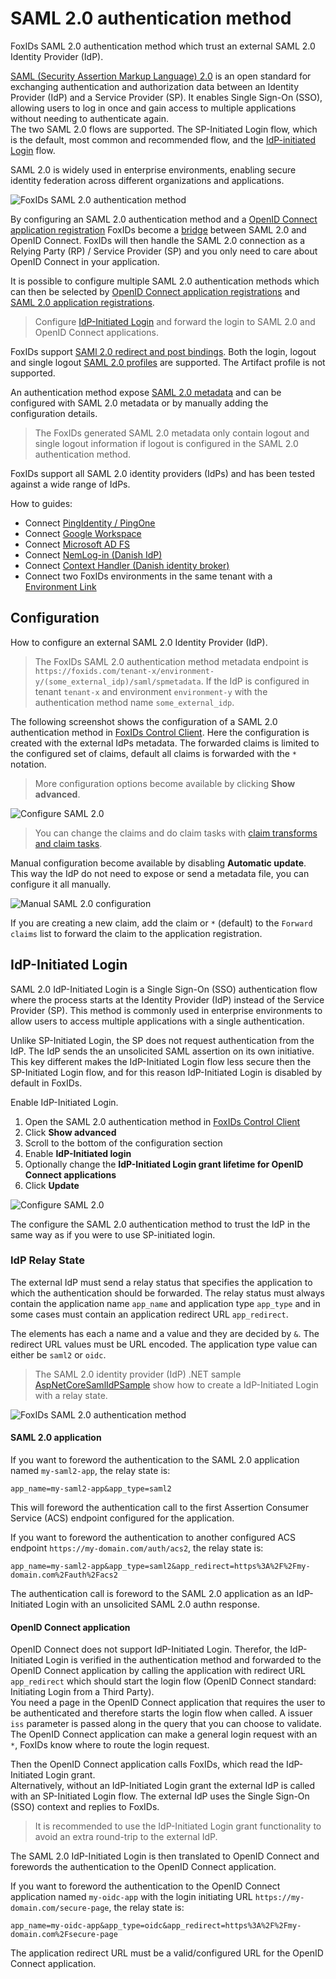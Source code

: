 # SAML 2.0 authentication method

FoxIDs SAML 2.0 authentication method which trust an external SAML 2.0 Identity Provider (IdP).

[SAML (Security Assertion Markup Language) 2.0](https://docs.oasis-open.org/security/saml/v2.0/saml-core-2.0-os.pdf) is an open standard for exchanging authentication and authorization data between
an Identity Provider (IdP) and a Service Provider (SP). It enables Single Sign-On (SSO), allowing users to log in once and gain access to multiple applications without needing to authenticate again.  
The two SAML 2.0 flows are supported. The SP-Initiated Login flow, which is the default, most common and recommended flow, and the [IdP-initiated Login](#idp-initiated-login) flow.

SAML 2.0 is widely used in enterprise environments, enabling secure identity federation across different organizations and applications.

![FoxIDs SAML 2.0 authentication method](images/connections-auth-method-saml.svg)

By configuring an SAML 2.0 authentication method and a [OpenID Connect application registration](app-reg-oidc.md) FoxIDs become a [bridge](bridge.md) between SAML 2.0 and OpenID Connect. 
FoxIDs will then handle the SAML 2.0 connection as a Relying Party (RP) / Service Provider (SP) and you only need to care about OpenID Connect in your application.

It is possible to configure multiple SAML 2.0 authentication methods which can then be selected by [OpenID Connect application registrations](app-reg-oidc.md) and [SAML 2.0 application registrations](app-reg-saml-2.0.md).

> Configure [IdP-Initiated Login](#idp-initiated-login) and forward the login to SAML 2.0 and OpenID Connect applications.

FoxIDs support [SAMl 2.0 redirect and post bindings](https://docs.oasis-open.org/security/saml/v2.0/saml-bindings-2.0-os.pdf). Both the login, logout and single logout [SAML 2.0 profiles](https://docs.oasis-open.org/security/saml/v2.0/saml-profiles-2.0-os.pdf) are supported. The Artifact profile is not supported.

An authentication method expose [SAML 2.0 metadata](https://docs.oasis-open.org/security/saml/v2.0/saml-metadata-2.0-os.pdf) and can be configured with SAML 2.0 metadata or by manually adding the configuration details.

> The FoxIDs generated SAML 2.0 metadata only contain logout and single logout information if logout is configured in the SAML 2.0 authentication method.

FoxIDs support all SAML 2.0 identity providers (IdPs) and has been tested against a wide range of IdPs. 

How to guides:

- Connect [PingIdentity / PingOne](auth-method-howto-saml-2.0-pingone.md)
- Connect [Google Workspace](auth-method-howto-saml-2.0-google-workspace.md)
- Connect [Microsoft AD FS](auth-method-howto-saml-2.0-adfs.md)
- Connect [NemLog-in (Danish IdP)](auth-method-howto-saml-2.0-nemlogin.md)
- Connect [Context Handler (Danish identity broker)](howto-saml-2.0-context-handler.md)
- Connect two FoxIDs environments in the same tenant with a [Environment Link](howto-environmentlink-foxids.md)

## Configuration
How to configure an external SAML 2.0 Identity Provider (IdP).

> The FoxIDs SAML 2.0 authentication method metadata endpoint is `https://foxids.com/tenant-x/environment-y/(some_external_idp)/saml/spmetadata`. 
> If the IdP is configured in tenant `tenant-x` and environment `environment-y` with the authentication method name `some_external_idp`.

The following screenshot shows the configuration of a SAML 2.0 authentication method in [FoxIDs Control Client](control.md#foxids-control-client).
Here the configuration is created with the external IdPs metadata. The forwarded claims is limited to the configured set of claims, default all claims is forwarded with the `*` notation.

> More configuration options become available by clicking **Show advanced**.

![Configure SAML 2.0](images/configure-saml-auth-method.png)

> You can change the claims and do claim tasks with [claim transforms and claim tasks](claim-transform-task.md).

Manual configuration become available by disabling **Automatic update**. This way the IdP do not need to expose or send a metadata file, you can configure it all manually.

![Manual SAML 2.0 configuration](images/configure-saml-manual-auth-method.png)


If you are creating a new claim, add the claim or `*` (default) to the `Forward claims` list to forward the claim to the application registration.

## IdP-Initiated Login
SAML 2.0 IdP-Initiated Login is a Single Sign-On (SSO) authentication flow where the process starts at the Identity Provider (IdP) instead of the Service Provider (SP). 
This method is commonly used in enterprise environments to allow users to access multiple applications with a single authentication.

Unlike SP-Initiated Login, the SP does not request authentication from the IdP. The IdP sends the an unsolicited SAML assertion on its own initiative. 
This key different makes the IdP-Initiated Login flow less secure then the SP-Initiated Login flow, and for this reason IdP-Initiated Login is disabled by default in FoxIDs.

Enable IdP-Initiated Login.

1. Open the SAML 2.0 authentication method in [FoxIDs Control Client](control.md#foxids-control-client)
2. Click **Show advanced**
3. Scroll to the bottom of the configuration section
4. Enable **IdP-Initiated login**
5. Optionally change the **IdP-Initiated Login grant lifetime for OpenID Connect applications**
6. Click **Update**

![Configure SAML 2.0](images/configure-saml-auth-method-idp-initiated.png)

The configure the SAML 2.0 authentication method to trust the IdP in the same way as if you were to use SP-initiated login.

### IdP Relay State

The external IdP must send a relay status that specifies the application to which the authentication should be forwarded. 
The relay status must always contain the application name `app_name` and application type `app_type` and in some cases must contain an application redirect URL `app_redirect`.

The elements has each a name and a value and they are decided by `&`. The redirect URL values must be URL encoded. The application type value can either be `saml2` or `oidc`.

> The SAML 2.0 identity provider (IdP) .NET sample [AspNetCoreSamlIdPSample](https://localhost:44333/docs/samples#aspnetcoresamlidpsample) show how to create a IdP-Initiated Login with a relay state.

![FoxIDs SAML 2.0 authentication method](images/connections-auth-method-saml-idpi.svg)

#### SAML 2.0 application

If you want to foreword the authentication to the SAML 2.0 application named `my-saml2-app`, the relay state is:
```url
app_name=my-saml2-app&app_type=saml2
```
This will foreword the authentication call to the first Assertion Consumer Service (ACS) endpoint configured for the application.

If you want to foreword the authentication to another configured ACS endpoint `https://my-domain.com/auth/acs2`, the relay state is:
```url
app_name=my-saml2-app&app_type=saml2&app_redirect=https%3A%2F%2Fmy-domain.com%2Fauth%2Facs2
```

The authentication call is foreword to the SAML 2.0 application as an IdP-Initiated Login with an unsolicited SAML 2.0 authn response.

#### OpenID Connect application

OpenID Connect does not support IdP-Initiated Login. Therefor, the IdP-Initiated Login is verified in the authentication method and forwarded to the OpenID Connect application by 
calling the application with redirect URL `app_redirect` which should start the login flow (OpenID Connect standard: Initiating Login from a Third Party).  
You need a page in the OpenID Connect application that requires the user to be authenticated and therefore starts the login flow when called. 
A issuer `iss` parameter is passed along in the query that you can choose to validate.  
The OpenID Connect application can make a general login request with an `*`, FoxIDs know where to route the login request.

Then the OpenID Connect application calls FoxIDs, which read the IdP-Initiated Login grant.  
Alternatively, without an IdP-Initiated Login grant the external IdP is called with an SP-Initiated Login flow. 
The external IdP uses the Single Sign-On (SSO) context and replies to FoxIDs.

> It is recommended to use the IdP-Initiated Login grant functionality to avoid an extra round-trip to the external IdP.

The SAML 2.0 IdP-Initiated Login is then translated to OpenID Connect and forewords the authentication to the OpenID Connect application.

If you want to foreword the authentication to the OpenID Connect application named `my-oidc-app` with the login initiating URL `https://my-domain.com/secure-page`, 
the relay state is: 
```url
app_name=my-oidc-app&app_type=oidc&app_redirect=https%3A%2F%2Fmy-domain.com%2Fsecure-page
```

The application redirect URL must be a valid/configured URL for the OpenID Connect application.